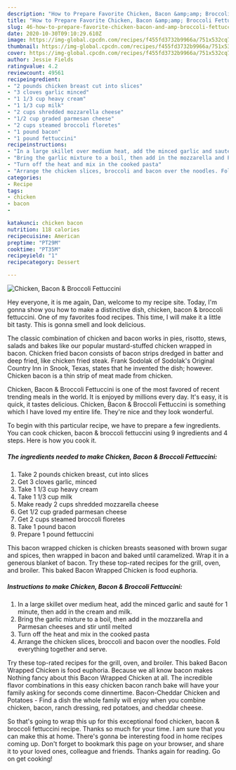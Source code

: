 ```yaml
---
description: "How to Prepare Favorite Chicken, Bacon &amp;amp; Broccoli Fettuccini"
title: "How to Prepare Favorite Chicken, Bacon &amp;amp; Broccoli Fettuccini"
slug: 46-how-to-prepare-favorite-chicken-bacon-and-amp-broccoli-fettuccini
date: 2020-10-30T09:10:29.610Z
image: https://img-global.cpcdn.com/recipes/f455fd3732b9966a/751x532cq70/chicken-bacon-broccoli-fettuccini-recipe-main-photo.jpg
thumbnail: https://img-global.cpcdn.com/recipes/f455fd3732b9966a/751x532cq70/chicken-bacon-broccoli-fettuccini-recipe-main-photo.jpg
cover: https://img-global.cpcdn.com/recipes/f455fd3732b9966a/751x532cq70/chicken-bacon-broccoli-fettuccini-recipe-main-photo.jpg
author: Jessie Fields
ratingvalue: 4.2
reviewcount: 49561
recipeingredient:
- "2 pounds chicken breast cut into slices"
- "3 cloves garlic minced"
- "1 1/3 cup heavy cream"
- "1 1/3 cup milk"
- "2 cups shredded mozzarella cheese"
- "1/2 cup graded parmesan cheese"
- "2 cups steamed broccoli floretes"
- "1 pound bacon"
- "1 pound fettuccini"
recipeinstructions:
- "In a large skillet over medium heat, add the minced garlic and sauté for 1 minute, then add in the cream and milk."
- "Bring the garlic mixture to a boil, then add in the mozzarella and Parmesan cheeses and stir until melted"
- "Turn off the heat and mix in the cooked pasta"
- "Arrange the chicken slices, broccoli and bacon over the noodles. Fold everything together and serve."
categories:
- Recipe
tags:
- chicken
- bacon
- 

katakunci: chicken bacon  
nutrition: 118 calories
recipecuisine: American
preptime: "PT29M"
cooktime: "PT35M"
recipeyield: "1"
recipecategory: Dessert

---
```



![Chicken, Bacon &amp; Broccoli Fettuccini](https://img-global.cpcdn.com/recipes/f455fd3732b9966a/751x532cq70/chicken-bacon-broccoli-fettuccini-recipe-main-photo.jpg)

Hey everyone, it is me again, Dan, welcome to my recipe site. Today, I'm gonna show you how to make a distinctive dish, chicken, bacon &amp; broccoli fettuccini. One of my favorites food recipes. This time, I will make it a little bit tasty. This is gonna smell and look delicious.

The classic combination of chicken and bacon works in pies, risotto, stews, salads and bakes like our popular mustard-stuffed chicken wrapped in bacon. Chicken fried bacon consists of bacon strips dredged in batter and deep fried, like chicken fried steak. Frank Sodolak of Sodolak&#39;s Original Country Inn in Snook, Texas, states that he invented the dish; however. Chicken bacon is a thin strip of meat made from chicken.

Chicken, Bacon &amp; Broccoli Fettuccini is one of the most favored of recent trending meals in the world. It is enjoyed by millions every day. It's easy, it is quick, it tastes delicious. Chicken, Bacon &amp; Broccoli Fettuccini is something which I have loved my entire life. They're nice and they look wonderful.


To begin with this particular recipe, we have to prepare a few ingredients. You can cook chicken, bacon &amp; broccoli fettuccini using 9 ingredients and 4 steps. Here is how you cook it.

<!--inarticleads1-->

##### The ingredients needed to make Chicken, Bacon &amp; Broccoli Fettuccini:

1. Take 2 pounds chicken breast, cut into slices
1. Get 3 cloves garlic, minced
1. Take 1 1/3 cup heavy cream
1. Take 1 1/3 cup milk
1. Make ready 2 cups shredded mozzarella cheese
1. Get 1/2 cup graded parmesan cheese
1. Get 2 cups steamed broccoli floretes
1. Take 1 pound bacon
1. Prepare 1 pound fettuccini


This bacon wrapped chicken is chicken breasts seasoned with brown sugar and spices, then wrapped in bacon and baked until caramelized. Wrap it in a generous blanket of bacon. Try these top-rated recipes for the grill, oven, and broiler. This baked Bacon Wrapped Chicken is food euphoria. 

<!--inarticleads2-->

##### Instructions to make Chicken, Bacon &amp; Broccoli Fettuccini:

1. In a large skillet over medium heat, add the minced garlic and sauté for 1 minute, then add in the cream and milk.
1. Bring the garlic mixture to a boil, then add in the mozzarella and Parmesan cheeses and stir until melted
1. Turn off the heat and mix in the cooked pasta
1. Arrange the chicken slices, broccoli and bacon over the noodles. Fold everything together and serve.


Try these top-rated recipes for the grill, oven, and broiler. This baked Bacon Wrapped Chicken is food euphoria. Because we all know bacon makes Nothing fancy about this Bacon Wrapped Chicken at all. The incredible flavor combinations in this easy chicken bacon ranch bake will have your family asking for seconds come dinnertime. Bacon-Cheddar Chicken and Potatoes - Find a dish the whole family will enjoy when you combine chicken, bacon, ranch dressing, red potatoes, and cheddar cheese. 

So that's going to wrap this up for this exceptional food chicken, bacon &amp; broccoli fettuccini recipe. Thanks so much for your time. I am sure that you can make this at home. There's gonna be interesting food in home recipes coming up. Don't forget to bookmark this page on your browser, and share it to your loved ones, colleague and friends. Thanks again for reading. Go on get cooking!

